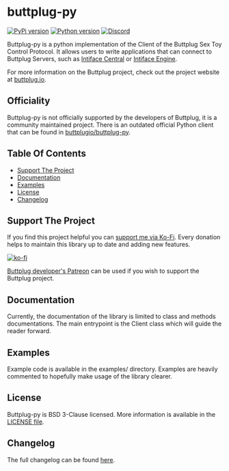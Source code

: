 # buttplug-py

[![PyPi version](https://img.shields.io/pypi/v/buttplug-py)](http://pypi.org/project/buttplug-py)
[![Python version](https://img.shields.io/pypi/pyversions/buttplug-py)](http://pypi.org/project/buttplug-py)
[![Discord](https://img.shields.io/discord/353303527587708932.svg?logo=discord)](https://discord.buttplug.io)

Buttplug-py is a python implementation of the Client of the Buttplug Sex Toy Control Protocol.
It allows users to write applications that can connect to Buttplug Servers, such as
[Intiface Central](https://github.com/intiface/intiface-central) or
[Intiface Engine](https://github.com/intiface/intiface-engine).

For more information on the Buttplug project, check out the project website at
[buttplug.io](https://buttplug.io).

## Officiality

Buttplug-py is not officially supported by the developers of Buttplug, it is a community maintained project.
There is an outdated official Python client that can be found in
[buttplugio/buttplug-py](https://github.com/buttplugio/buttplug-py).

## Table Of Contents

- [Support The Project](#support-the-project)
- [Documentation](#documentation)
- [Examples](#examples)
- [License](#license)
- [Changelog](#changelog)

## Support The Project

If you find this project helpful you can [support me via Ko-Fi](https://ko-fi.com/siegewizard).
Every donation helps to maintain this library up to date and adding new features.

[![ko-fi](https://ko-fi.com/img/githubbutton_sm.svg)](https://ko-fi.com/siegewizard)

[Buttplug developer's Patreon](http://patreon.com/qdot) can be used if you wish to support the Buttplug project.

## Documentation

Currently, the documentation of the library is limited to class and methods documentations. The main entrypoint is the
Client class which will guide the reader forward.

## Examples

Example code is available in the examples/ directory. Examples are heavily commented to hopefully
make usage of the library clearer.

## License

Buttplug-py is BSD 3-Clause licensed. More information is available in the [LICENSE file](LICENSE).

## Changelog

The full changelog can be found [here](CHANGELOG.md).
